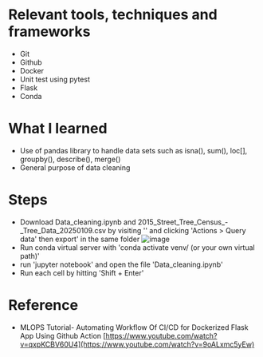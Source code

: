 # Relevant tools, techniques and frameworks
- Git
- Github
- Docker
- Unit test using pytest
- Flask
- Conda

# What I learned
- Use of pandas library to handle data sets such as isna(), sum(), loc[], groupby(), describe(), merge()
- General purpose of data cleaning
  
# Steps
- Download Data_cleaning.ipynb and 2015_Street_Tree_Census_-_Tree_Data_20250109.csv by visiting '' and clicking 'Actions > Query data' then export' in the same folder ![image](https://github.com/user-attachments/assets/1bc2b184-1a78-4b7e-8886-2df5208d54c1)
- Run conda virtual server with 'conda activate venv/ (or your own virtual path)'
- run 'jupyter notebook' and open the file 'Data_cleaning.ipynb'
- Run each cell by hitting 'Shift + Enter'

# Reference
- MLOPS Tutorial- Automating Workflow Of CI/CD for Dockerized Flask App Using Github Action [https://www.youtube.com/watch?v=qxpKCBV60U4](https://www.youtube.com/watch?v=9oALxmc5yEw)
